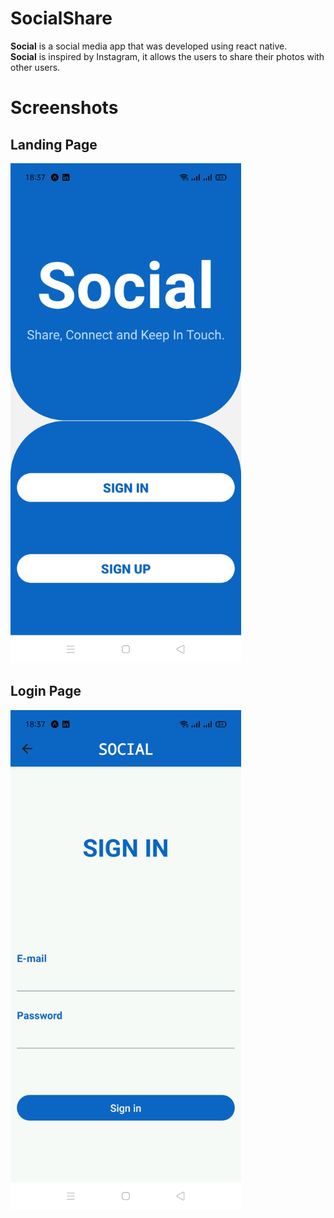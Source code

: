 # SocialShare
**Social** is a social media app that was developed using react native.
<br />
**Social** is inspired by Instagram, it allows the users to share their photos with other users.

# Screenshots
## Landing Page 
<img src ="screenshots/Landing.jpg" width="'400" height="800" />

## Login Page
<img src ="screenshots/Login.jpg" width="'400" height="800" />


